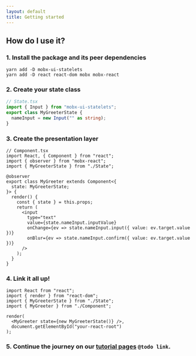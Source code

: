 ```yaml
---
layout: default
title: Getting started
---
```


## How do I use it?

### 1. Install the package and its peer dependencies

```
yarn add -D mobx-ui-statelets
yarn add -D react react-dom mobx mobx-react
```

### 2. Create your state class

```ts
// State.tsx
import { Input } from "mobx-ui-statelets";
export class MyGreeterState {
  nameInput = new Input("" as string);
}
```

### 3. Create the presentation layer

```tsx
// Component.tsx
import React, { Component } from "react";
import { observer } from "mobx-react";
import { MyGreeterState } from "./State";

@observer
export class MyGreeter extends Component<{
  state: MyGreeterState;
}> {
  render() {
    const { state } = this.props;
    return (
      <input
        type="text"
        value={state.nameInput.inputValue}
        onChange={ev => state.nameInput.input({ value: ev.target.value })}
        onBlur={ev => state.nameInput.confirm({ value: ev.target.value })}
      />
    );
  }
}
```

### 4. Link it all up!

```tsx
import React from "react";
import { render } from "react-dom";
import { MyGreeterState } from "./State";
import { MyGreeter } from "./Component";

render(
  <MyGreeter state={new MyGreeterState()} />,
  document.getElementById("your-react-root")
);
```

### 5. Continue the journey on our [tutorial pages]() `@todo link`.
